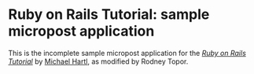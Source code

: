 # Ruby on Rails Tutorial: sample micropost application

This is the incomplete sample micropost application for
the [*Ruby on Rails Tutorial*](http://railstutorial.org/)
by [Michael Hartl](http://michaelhartl.com/), 
as modified by Rodney Topor.
